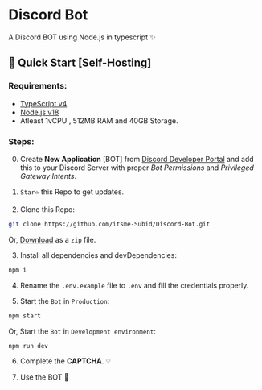 # Discord Bot

A Discord BOT using Node.js in typescript ✨

## 📡 Quick Start [Self-Hosting]

### Requirements:

- [TypeScript v4](https://www.typescriptlang.org/docs/handbook/typescript-in-5-minutes.html)
- [Node.js v18](https://nodejs.org/)
- Atleast 1vCPU , 512MB RAM and 40GB Storage.

### Steps:

0. Create **New Application** [BOT] from [Discord Developer Portal](https://discord.com/developers/applications) and add this to your Discord Server with proper _Bot Permissions_ and _Privileged Gateway Intents_.

1. `Star⭐` this Repo to get updates.

2. Clone this Repo:

```bash
git clone https://github.com/itsme-Subid/Discord-Bot.git
```

Or, [Download](https://github.com/itsme-Subid/Discord-Bot/archive/refs/heads/main.zip) as a `zip` file.

3.  Install all dependencies and devDependencies:

```bash
npm i
```

4. Rename the `.env.example` file to `.env` and fill the credentials properly.

5. Start the `Bot` in `Production`:

```bash
npm start
```

Or, Start the `Bot` in `Development environment`:

```bash
npm run dev
```

6. Complete the **CAPTCHA**. 💡

7. Use the BOT 🎉
